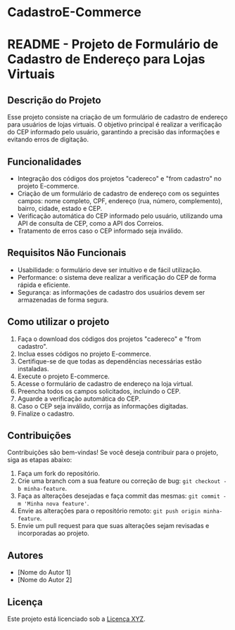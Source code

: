 # CadastroE-Commerce

# README - Projeto de Formulário de Cadastro de Endereço para Lojas Virtuais

## Descrição do Projeto
Esse projeto consiste na criação de um formulário de cadastro de endereço para usuários de lojas virtuais. O objetivo principal é realizar a verificação do CEP informado pelo usuário, garantindo a precisão das informações e evitando erros de digitação.

## Funcionalidades
- Integração dos códigos dos projetos "cadereco" e "from cadastro" no projeto E-commerce.
- Criação de um formulário de cadastro de endereço com os seguintes campos: nome completo, CPF, endereço (rua, número, complemento), bairro, cidade, estado e CEP.
- Verificação automática do CEP informado pelo usuário, utilizando uma API de consulta de CEP, como a API dos Correios.
- Tratamento de erros caso o CEP informado seja inválido.

## Requisitos Não Funcionais
- Usabilidade: o formulário deve ser intuitivo e de fácil utilização.
- Performance: o sistema deve realizar a verificação do CEP de forma rápida e eficiente.
- Segurança: as informações de cadastro dos usuários devem ser armazenadas de forma segura.

## Como utilizar o projeto
1. Faça o download dos códigos dos projetos "cadereco" e "from cadastro".
2. Inclua esses códigos no projeto E-commerce.
3. Certifique-se de que todas as dependências necessárias estão instaladas.
4. Execute o projeto E-commerce.
5. Acesse o formulário de cadastro de endereço na loja virtual.
6. Preencha todos os campos solicitados, incluindo o CEP.
7. Aguarde a verificação automática do CEP.
8. Caso o CEP seja inválido, corrija as informações digitadas.
9. Finalize o cadastro.

## Contribuições
Contribuições são bem-vindas! Se você deseja contribuir para o projeto, siga as etapas abaixo:
1. Faça um fork do repositório.
2. Crie uma branch com a sua feature ou correção de bug: `git checkout -b minha-feature`.
3. Faça as alterações desejadas e faça commit das mesmas: `git commit -m 'Minha nova feature'`.
4. Envie as alterações para o repositório remoto: `git push origin minha-feature`.
5. Envie um pull request para que suas alterações sejam revisadas e incorporadas ao projeto.

## Autores
- [Nome do Autor 1]
- [Nome do Autor 2]

## Licença
Este projeto está licenciado sob a [Licença XYZ](https://opensource.org/licenses/XYZ).
